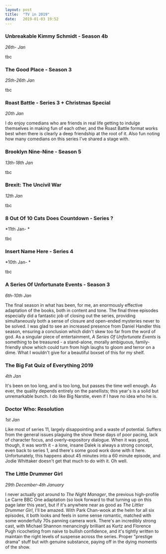 ```yaml
---
layout: post
title:  "TV in 2019"
date:   2019-01-03 19:52
---
```


### Unbreakable Kimmy Schmidt - Season 4b
*26th- Jan*

tbc

### The Good Place - Season 3
*25th-26th Jan*

tbc

### Roast Battle - Series 3 + Christmas Special
*20th Jan*

I do enjoy comedians who are friends in real life getting to indulge themselves in making fun of each other, and the Roast Battle format works best when there is clearly a deep friendship at the root of it. Also fun noting how many comedians on this series I've shared a stage with.

### Brooklyn Nine-Nine - Season 5
*13th-18th Jan*

tbc

### Brexit: The Uncivil War
*12th Jan*

tbc

### 8 Out Of 10 Cats Does Countdown - Series ?
*11th Jan- *

tbc

### Insert Name Here - Series 4
*10th Jan- *

tbc

### A Series Of Unfortunate Events - Season 3
*6th-10th Jan*

The final season in what has been, for me, an enormously effective adaptation of the books, both in content and tone. The final three episodes especially did a fantastic job of closing out the series, providing simultaneously both a sense of closure and open-ended mysteries never to be solved. I was glad to see an increased presence from Daniel Handler this season, ensuring a conclusion which didn't skew too far from the word of god. As a singular piece of entertainment, *A Series Of Unfortunate Events* is something to be treasured - a stand-alone, morally ambiguous, family-friendly show which could turn from high laughs to gloom and terror on a dime. What I wouldn't give for a beautiful boxset of this for my shelf.

### The Big Fat Quiz of Everything 2019
*4th Jan*

It's been on too long, and is too long, but passes the time well enough. As ever, the quality depends entirely on the panellists; this year's is a solid but unremarkable bunch. I do like Big Narstie, even if I have no idea who he is.

### Doctor Who: Resolution
*1st Jan*

Like most of series 11, largely disappointing and a waste of potential. Suffers from the general issues plaguing the show these days of poor pacing, lack of character focus, and overly-expository dialogue. When it was good, though, it was worth it - a lone, insane Dalek is always a strong concept, even back to series 1, and there's some good work done with it here. Unfortunately, this happens about 45 minutes into a 60 minute episode, and Jodie Whittaker doesn't get that much to do with it. Oh well. 

### The Little Drummer Girl
*29th December-4th January*

I never actually got around to *The Night Manager*, the previous high-profile Le Carre BBC One adaptation (so look forward to that turning up on this page later this year), but if it's anywhere near as good as *The Littler Drummer Girl*, I'll be amazed. With Park Chan-wook at the helm for all six episodes, it both looks and feels in some sense romantic, matched with some wonderfully 70s panning camera work. There's an incredibly strong cast, with Michael Shannon menancingly brilliant as Kurtz and Florence Pugh ricocheting from naive to bullish confidence, and it's tightly written to maintain the right levels of suspense across the series. Proper "prestige drama" stuff but with genuine substance, paying off in the dying moments of the show. 


